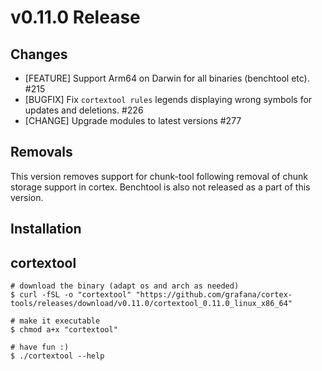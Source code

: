 # v0.11.0 Release

## Changes

* [FEATURE] Support Arm64 on Darwin for all binaries (benchtool etc). #215
* [BUGFIX] Fix `cortextool rules` legends displaying wrong symbols for updates and deletions. #226
* [CHANGE] Upgrade modules to latest versions #277

## Removals

This version removes support for chunk-tool following removal of chunk storage support in cortex.
Benchtool is also not released as a part of this version. 

## Installation

## cortextool

```console
# download the binary (adapt os and arch as needed)
$ curl -fSL -o "cortextool" "https://github.com/grafana/cortex-tools/releases/download/v0.11.0/cortextool_0.11.0_linux_x86_64"

# make it executable
$ chmod a+x "cortextool"

# have fun :)
$ ./cortextool --help
```